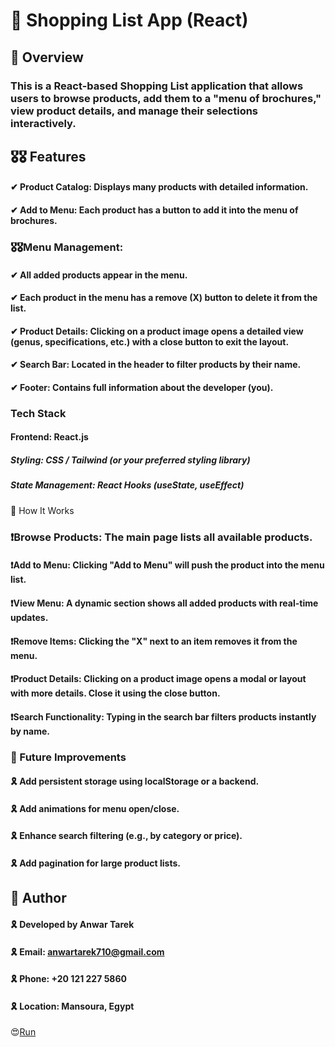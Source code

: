 # 🚀 Shopping List App (React)

## 👀 Overview

### This is a React-based Shopping List application that allows users to browse products, add them to a "menu of brochures," view product details, and manage their selections interactively.

## 🎖🎖 Features

#### ✔ Product Catalog: Displays many products with detailed information.

#### ✔ Add to Menu: Each product has a button to add it into the menu of brochures.

### 🎖🎖Menu Management:

#### ✔ All added products appear in the menu.

#### ✔ Each product in the menu has a remove (X) button to delete it from the list.

#### ✔ Product Details: Clicking on a product image opens a detailed view (genus, specifications, etc.) with a close button to exit the layout.

#### ✔ Search Bar: Located in the header to filter products by their name.

#### ✔ Footer: Contains full information about the developer (you).

### Tech Stack

#### Frontend: React.js

##### Styling: CSS / Tailwind (or your preferred styling library)

##### State Management: React Hooks (useState, useEffect)

🎯 How It Works

### ❗Browse Products: The main page lists all available products.

#### ❗Add to Menu: Clicking "Add to Menu" will push the product into the menu list.

#### ❗View Menu: A dynamic section shows all added products with real-time updates.

#### ❗Remove Items: Clicking the "X" next to an item removes it from the menu.

#### ❗Product Details: Clicking on a product image opens a modal or layout with more details. Close it using the close button.

#### ❗Search Functionality: Typing in the search bar filters products instantly by name.

### 🛒 Future Improvements

#### 🎗 Add persistent storage using localStorage or a backend.

#### 🎗 Add animations for menu open/close.

#### 🎗 Enhance search filtering (e.g., by category or price).

#### 🎗 Add pagination for large product lists.

## 🎯 Author

#### 🎗 Developed by Anwar Tarek

#### 🎗 Email: anwartarek710@gmail.com

#### 🎗 Phone: +20 121 227 5860

#### 🎗 Location: Mansoura, Egypt
😍[Run](https://shopping-list-rho-eight.vercel.app/)
